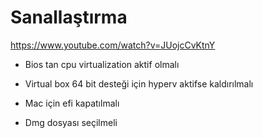# Sanallaştırma
https://www.youtube.com/watch?v=JUojcCvKtnY

- Bios tan cpu virtualization aktif olmalı
- Virtual box 64 bit desteği için hyperv aktifse kaldırılmalı
- Mac için efi kapatılmalı

- Dmg dosyası seçilmeli
